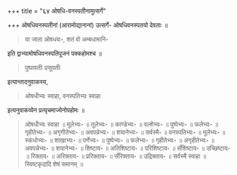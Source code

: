 +++
title = "६४ ओषधि-वनस्पतीनामुत्सर्गे"

+++
ओषधिवनस्पतीनां (आरामोद्यानानां) उत्सर्गे-  ओषधिवनस्पतयो देवताः ॥ 

> या जाता ओषधयः॰, शतं वो अम्बधामानि॰

इति द्वाभ्यामोषधिवनस्पतिपूजनं पक्कहोमश्च ॥ 

> पुष्पावतीः प्रसूवतीः 

इत्यान्तादनुवाकस्य, 

> ओषधीभ्यः स्वाहा, वनस्पतिभ्यः स्वाहा

इत्यनुवाकव्येन प्रत्यृचमाज्येनोपहोमः ॥ 

> ओषधीभ्यः स्वाहा ॥ मूलेभ्यः॰ ॥ तूलेभ्यः॰ ॥ काण्डेभ्यः॰ ॥ वल्शेभ्यः॰ ॥ पुष्पेभ्यः॰ ॥ फलेभ्यः॰ ॥ गृहीतेभ्यः॰ ॥ अगृगीतेभ्यः॰ ॥ अवपन्नेभ्यः॰ ॥ शयानेभ्यः॰ ॥ सर्वस्मै॰ ॥ वनस्पतिभ्यः॰ ॥ मूलेभ्यः॰ ॥ स्कंधोभ्यः॰ ॥ शाखाभ्यः॰ ॥ पर्णेभ्यः॰ ॥ पुष्पेभ्यः॰ ॥ फलेभ्यः॰ ॥ गृहीतेभ्यः॰ ॥ अगृहीतेभ्यः॰ ॥ अवपन्नेभ्यः॰ ॥ शयानेभ्यः॰ ॥ शिष्टाय॰ ॥ अतिशिष्टाय॰ ॥ परिशिष्टाय॰ ॥ सँशिष्टाय॰ ॥ उच्छिष्टाय॰ ॥ रिक्ताय॰ ॥ अरिक्ताय॰ ॥ प्ररिक्ताय॰ ॥ सँरिक्ताय॰ ॥ उद्रिक्ताय॰ ॥ सर्वस्मै स्वाहा ॥ स्विष्टकृदादि शेषं समानम् ॥